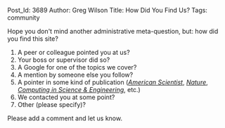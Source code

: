 Post_Id: 3689
Author: Greg Wilson
Title: How Did You Find Us?
Tags: community

<p>Hope you don't mind another administrative meta-question, but: how did you find this site?</p>
<ol>
<li>A peer or colleague pointed you at us?</li>
<li>Your boss or supervisor did so?</li>
<li>A Google for one of the topics we cover?</li>
<li>A mention by someone else you follow?</li>
<li>A pointer in some kind of publication (<a href="http://www.americanscientist.org/"><em>American Scientist</em></a>, <a href="http://www.nature.com/"><em>Nature</em></a>, <a href="http://cise.aip.org/"><em>Computing in Science &amp; Engineering</em></a>, etc.)</li>
<li>We contacted you at some point?</li>
<li>Other (please specify)?</li>
</ol>
<p>Please add a comment and let us know.</p>
